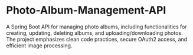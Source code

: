 # Photo-Album-Management-API
A Spring Boot API for managing photo albums, including functionalities for creating, updating, deleting albums, and uploading/downloading photos. The project emphasizes clean code practices, secure OAuth2 access, and efficient image processing.
